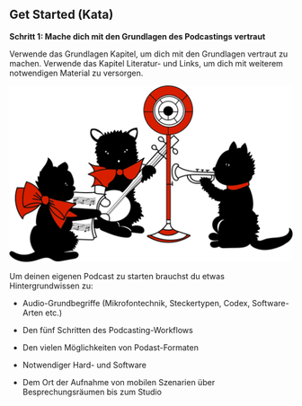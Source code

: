 ## Get Started (Kata)

**Schritt 1: Mache dich mit den Grundlagen des Podcastings vertraut**

Verwende das Grundlagen Kapitel, um dich mit den Grundlagen vertraut zu machen. Verwende das Kapitel Literatur- und Links, um dich mit weiterem notwendigen Material zu versorgen.

![](./images/kata-1-cats.png)

Um deinen eigenen Podcast zu starten brauchst du etwas Hintergrundwissen zu:

- Audio-Grundbegriffe (Mikrofontechnik, Steckertypen, Codex, Software-Arten etc.)

- Den fünf Schritten des Podcasting-Workflows

- Den vielen Möglichkeiten von Podast-Formaten

- Notwendiger Hard- und Software

- Dem Ort der Aufnahme von mobilen Szenarien über Besprechungsräumen bis zum Studio
